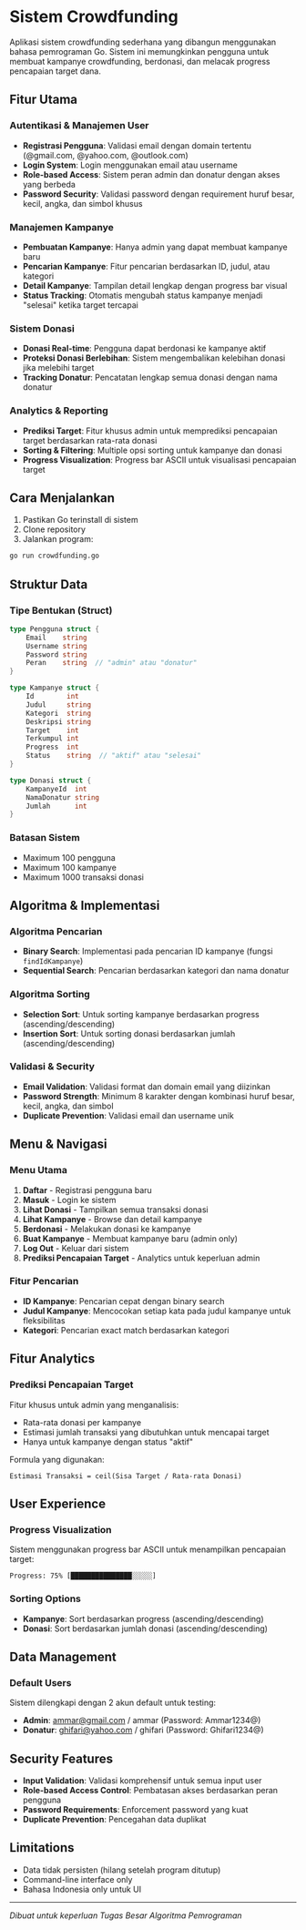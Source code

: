 # Sistem Crowdfunding

Aplikasi sistem crowdfunding sederhana yang dibangun menggunakan bahasa pemrograman Go. Sistem ini memungkinkan pengguna untuk membuat kampanye crowdfunding, berdonasi, dan melacak progress pencapaian target dana.

## Fitur Utama

### Autentikasi & Manajemen User
- **Registrasi Pengguna**: Validasi email dengan domain tertentu (@gmail.com, @yahoo.com, @outlook.com)
- **Login System**: Login menggunakan email atau username
- **Role-based Access**: Sistem peran admin dan donatur dengan akses yang berbeda
- **Password Security**: Validasi password dengan requirement huruf besar, kecil, angka, dan simbol khusus

### Manajemen Kampanye
- **Pembuatan Kampanye**: Hanya admin yang dapat membuat kampanye baru
- **Pencarian Kampanye**: Fitur pencarian berdasarkan ID, judul, atau kategori
- **Detail Kampanye**: Tampilan detail lengkap dengan progress bar visual
- **Status Tracking**: Otomatis mengubah status kampanye menjadi "selesai" ketika target tercapai

### Sistem Donasi
- **Donasi Real-time**: Pengguna dapat berdonasi ke kampanye aktif
- **Proteksi Donasi Berlebihan**: Sistem mengembalikan kelebihan donasi jika melebihi target
- **Tracking Donatur**: Pencatatan lengkap semua donasi dengan nama donatur

### Analytics & Reporting
- **Prediksi Target**: Fitur khusus admin untuk memprediksi pencapaian target berdasarkan rata-rata donasi
- **Sorting & Filtering**: Multiple opsi sorting untuk kampanye dan donasi
- **Progress Visualization**: Progress bar ASCII untuk visualisasi pencapaian target


## Cara Menjalankan

1. Pastikan Go terinstall di sistem
2. Clone repository
3. Jalankan program:
```bash
go run crowdfunding.go
```

## Struktur Data

### Tipe Bentukan (Struct)
```go
type Pengguna struct {
    Email    string
    Username string
    Password string
    Peran    string  // "admin" atau "donatur"
}

type Kampanye struct {
    Id        int
    Judul     string
    Kategori  string
    Deskripsi string
    Target    int
    Terkumpul int
    Progress  int
    Status    string  // "aktif" atau "selesai"
}

type Donasi struct {
    KampanyeId  int
    NamaDonatur string
    Jumlah      int
}
```

### Batasan Sistem
- Maximum 100 pengguna
- Maximum 100 kampanye
- Maximum 1000 transaksi donasi

## Algoritma & Implementasi

### Algoritma Pencarian
- **Binary Search**: Implementasi pada pencarian ID kampanye (fungsi `findIdKampanye`)
- **Sequential Search**: Pencarian berdasarkan kategori dan nama donatur

### Algoritma Sorting
- **Selection Sort**: Untuk sorting kampanye berdasarkan progress (ascending/descending)
- **Insertion Sort**: Untuk sorting donasi berdasarkan jumlah (ascending/descending)

### Validasi & Security
- **Email Validation**: Validasi format dan domain email yang diizinkan
- **Password Strength**: Minimum 8 karakter dengan kombinasi huruf besar, kecil, angka, dan simbol
- **Duplicate Prevention**: Validasi email dan username unik

## Menu & Navigasi

### Menu Utama
1. **Daftar** - Registrasi pengguna baru
2. **Masuk** - Login ke sistem
3. **Lihat Donasi** - Tampilkan semua transaksi donasi
4. **Lihat Kampanye** - Browse dan detail kampanye
5. **Berdonasi** - Melakukan donasi ke kampanye
6. **Buat Kampanye** - Membuat kampanye baru (admin only)
7. **Log Out** - Keluar dari sistem
8. **Prediksi Pencapaian Target** - Analytics untuk keperluan admin

### Fitur Pencarian
- **ID Kampanye**: Pencarian cepat dengan binary search
- **Judul Kampanye**: Mencocokan setiap kata pada judul kampanye untuk fleksibilitas
- **Kategori**: Pencarian exact match berdasarkan kategori

## Fitur Analytics

### Prediksi Pencapaian Target
Fitur khusus untuk admin yang menganalisis:
- Rata-rata donasi per kampanye
- Estimasi jumlah transaksi yang dibutuhkan untuk mencapai target
- Hanya untuk kampanye dengan status "aktif"

Formula yang digunakan:
```
Estimasi Transaksi = ceil(Sisa Target / Rata-rata Donasi)
```

## User Experience

### Progress Visualization
Sistem menggunakan progress bar ASCII untuk menampilkan pencapaian target:
```
Progress: 75% [███████████████░░░░░]
```

### Sorting Options
- **Kampanye**: Sort berdasarkan progress (ascending/descending)
- **Donasi**: Sort berdasarkan jumlah donasi (ascending/descending)

## Data Management

### Default Users
Sistem dilengkapi dengan 2 akun default untuk testing:
- **Admin**: ammar@gmail.com / ammar (Password: Ammar1234@)
- **Donatur**: ghifari@yahoo.com / ghifari (Password: Ghifari1234@)

## Security Features

- **Input Validation**: Validasi komprehensif untuk semua input user
- **Role-based Access Control**: Pembatasan akses berdasarkan peran pengguna
- **Password Requirements**: Enforcement password yang kuat
- **Duplicate Prevention**: Pencegahan data duplikat

## Limitations

- Data tidak persisten (hilang setelah program ditutup)
- Command-line interface only
- Bahasa Indonesia only untuk UI

---

*Dibuat untuk keperluan Tugas Besar Algoritma Pemrograman*
